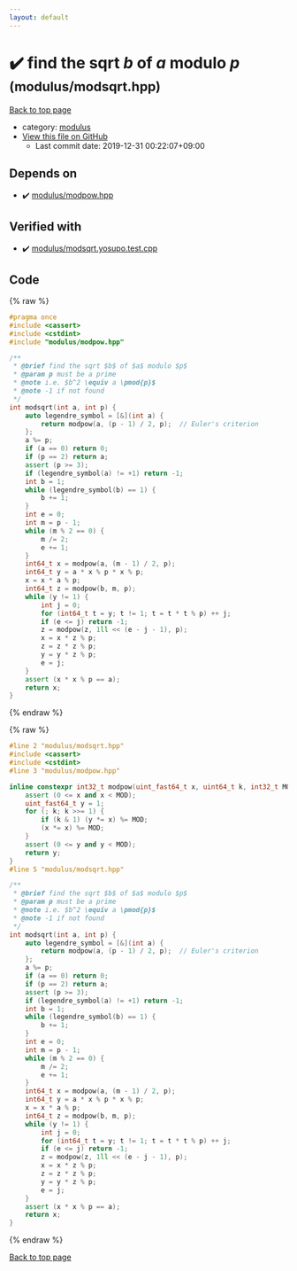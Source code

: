 ```yaml
---
layout: default
---
```


<!-- mathjax config similar to math.stackexchange -->
<script type="text/javascript" async
  src="https://cdnjs.cloudflare.com/ajax/libs/mathjax/2.7.5/MathJax.js?config=TeX-MML-AM_CHTML">
</script>
<script type="text/x-mathjax-config">
  MathJax.Hub.Config({
    TeX: { equationNumbers: { autoNumber: "AMS" }},
    tex2jax: {
      inlineMath: [ ['$','$'] ],
      processEscapes: true
    },
    "HTML-CSS": { matchFontHeight: false },
    displayAlign: "left",
    displayIndent: "2em"
  });
</script>

<script type="text/javascript" src="https://cdnjs.cloudflare.com/ajax/libs/jquery/3.4.1/jquery.min.js"></script>
<script src="https://cdn.jsdelivr.net/npm/jquery-balloon-js@1.1.2/jquery.balloon.min.js" integrity="sha256-ZEYs9VrgAeNuPvs15E39OsyOJaIkXEEt10fzxJ20+2I=" crossorigin="anonymous"></script>
<script type="text/javascript" src="../../assets/js/copy-button.js"></script>
<link rel="stylesheet" href="../../assets/css/copy-button.css" />


# :heavy_check_mark: find the sqrt $b$ of $a$ modulo $p$ <small>(modulus/modsqrt.hpp)</small>

<a href="../../index.html">Back to top page</a>

* category: <a href="../../index.html#06efba23b1f3a9b846a25c6b49f30348">modulus</a>
* <a href="{{ site.github.repository_url }}/blob/master/modulus/modsqrt.hpp">View this file on GitHub</a>
    - Last commit date: 2019-12-31 00:22:07+09:00




## Depends on

* :heavy_check_mark: <a href="modpow.hpp.html">modulus/modpow.hpp</a>


## Verified with

* :heavy_check_mark: <a href="../../verify/modulus/modsqrt.yosupo.test.cpp.html">modulus/modsqrt.yosupo.test.cpp</a>


## Code

<a id="unbundled"></a>
{% raw %}
```cpp
#pragma once
#include <cassert>
#include <cstdint>
#include "modulus/modpow.hpp"

/**
 * @brief find the sqrt $b$ of $a$ modulo $p$
 * @param p must be a prime
 * @note i.e. $b^2 \equiv a \pmod{p}$
 * @note -1 if not found
 */
int modsqrt(int a, int p) {
    auto legendre_symbol = [&](int a) {
        return modpow(a, (p - 1) / 2, p);  // Euler's criterion
    };
    a %= p;
    if (a == 0) return 0;
    if (p == 2) return a;
    assert (p >= 3);
    if (legendre_symbol(a) != +1) return -1;
    int b = 1;
    while (legendre_symbol(b) == 1) {
        b += 1;
    }
    int e = 0;
    int m = p - 1;
    while (m % 2 == 0) {
        m /= 2;
        e += 1;
    }
    int64_t x = modpow(a, (m - 1) / 2, p);
    int64_t y = a * x % p * x % p;
    x = x * a % p;
    int64_t z = modpow(b, m, p);
    while (y != 1) {
        int j = 0;
        for (int64_t t = y; t != 1; t = t * t % p) ++ j;
        if (e <= j) return -1;
        z = modpow(z, 1ll << (e - j - 1), p);
        x = x * z % p;
        z = z * z % p;
        y = y * z % p;
        e = j;
    }
    assert (x * x % p == a);
    return x;
}

```
{% endraw %}

<a id="bundled"></a>
{% raw %}
```cpp
#line 2 "modulus/modsqrt.hpp"
#include <cassert>
#include <cstdint>
#line 3 "modulus/modpow.hpp"

inline constexpr int32_t modpow(uint_fast64_t x, uint64_t k, int32_t MOD) {
    assert (0 <= x and x < MOD);
    uint_fast64_t y = 1;
    for (; k; k >>= 1) {
        if (k & 1) (y *= x) %= MOD;
        (x *= x) %= MOD;
    }
    assert (0 <= y and y < MOD);
    return y;
}
#line 5 "modulus/modsqrt.hpp"

/**
 * @brief find the sqrt $b$ of $a$ modulo $p$
 * @param p must be a prime
 * @note i.e. $b^2 \equiv a \pmod{p}$
 * @note -1 if not found
 */
int modsqrt(int a, int p) {
    auto legendre_symbol = [&](int a) {
        return modpow(a, (p - 1) / 2, p);  // Euler's criterion
    };
    a %= p;
    if (a == 0) return 0;
    if (p == 2) return a;
    assert (p >= 3);
    if (legendre_symbol(a) != +1) return -1;
    int b = 1;
    while (legendre_symbol(b) == 1) {
        b += 1;
    }
    int e = 0;
    int m = p - 1;
    while (m % 2 == 0) {
        m /= 2;
        e += 1;
    }
    int64_t x = modpow(a, (m - 1) / 2, p);
    int64_t y = a * x % p * x % p;
    x = x * a % p;
    int64_t z = modpow(b, m, p);
    while (y != 1) {
        int j = 0;
        for (int64_t t = y; t != 1; t = t * t % p) ++ j;
        if (e <= j) return -1;
        z = modpow(z, 1ll << (e - j - 1), p);
        x = x * z % p;
        z = z * z % p;
        y = y * z % p;
        e = j;
    }
    assert (x * x % p == a);
    return x;
}

```
{% endraw %}

<a href="../../index.html">Back to top page</a>

